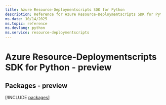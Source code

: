 ```yaml
---
title: Azure Resource-Deploymentscripts SDK for Python
description: Reference for Azure Resource-Deploymentscripts SDK for Python
ms.date: 10/14/2025
ms.topic: reference
ms.devlang: python
ms.service: resource-deploymentscripts
---
```

# Azure Resource-Deploymentscripts SDK for Python - preview
## Packages - preview
[!INCLUDE [packages](resource-deploymentscripts-index.md)]